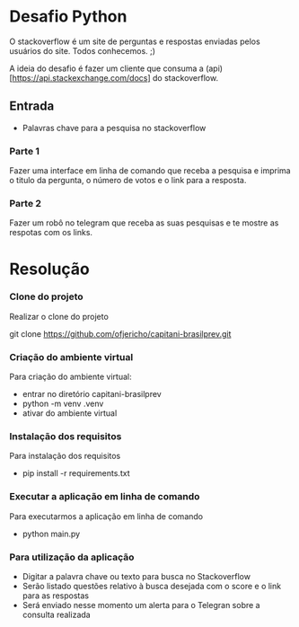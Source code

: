 # Desafio Python

O stackoverflow é um site de perguntas e respostas enviadas pelos usuários do
site. Todos conhecemos. ;)

A ideia do desafio é fazer um cliente que consuma a (api)[https://api.stackexchange.com/docs] do stackoverflow.


## Entrada
- Palavras chave para a pesquisa no stackoverflow

### Parte 1

Fazer uma interface em linha de comando que receba a pesquisa e imprima
o titulo da pergunta, o número de votos e o link para a resposta.

### Parte 2

Fazer um robô no telegram que receba as suas pesquisas e te mostre as respotas
com os links.


# Resolução

### Clone do projeto

Realizar o clone do projeto 

git clone https://github.com/ofjericho/capitani-brasilprev.git

### Criação do ambiente virtual

Para criação do ambiente virtual:

- entrar no diretório capitani-brasilprev
- python -m venv .venv
- ativar do ambiente virtual

### Instalação dos requisitos

Para instalação dos requisitos 

- pip install -r requirements.txt

### Executar a aplicação em linha de comando

Para executarmos a aplicação em linha de comando

- python main.py

### Para utilização da aplicação

- Digitar a palavra chave ou texto para busca no Stackoverflow
- Serão listado questões relativo à busca desejada com o score e o link para as respostas
- Será enviado nesse momento um alerta para o Telegran sobre a consulta realizada

